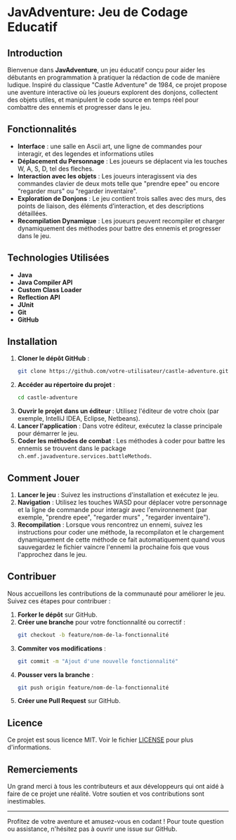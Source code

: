 # JavAdventure: Jeu de Codage Educatif

## Introduction

Bienvenue dans **JavAdventure**, un jeu éducatif conçu pour aider les débutants en programmation à pratiquer la rédaction de code de manière ludique. Inspiré du classique "Castle Adventure" de 1984, ce projet propose une aventure interactive où les joueurs explorent des donjons, collectent des objets utiles, et manipulent le code source en temps réel pour combattre des ennemis et progresser dans le jeu.



## Fonctionnalités

- **Interface** : une salle en Ascii art, une ligne de commandes pour interagir, et des legendes et informations utiles
- **Déplacement du Personnage** : Les joueurs se déplacent via les touches W, A, S, D, tel des fleches.
- **Interaction avec les objets** : Les joueurs interagissent via des commandes clavier de deux mots telle que "prendre epee" ou encore "regarder murs" ou "regarder inventaire".
- **Exploration de Donjons** : Le jeu contient trois salles avec des murs, des points de liaison, des éléments d’interaction, et des descriptions détaillées.
- **Recompilation Dynamique** : Les joueurs peuvent recompiler et charger dynamiquement des méthodes pour battre des ennemis et progresser dans le jeu.

## Technologies Utilisées

- **Java**
- **Java Compiler API**
- **Custom Class Loader**
- **Reflection API**
- **JUnit**
- **Git**
- **GitHub**

## Installation

1. **Cloner le dépôt GitHub** :
    ```sh
    git clone https://github.com/votre-utilisateur/castle-adventure.git
    ```
2. **Accéder au répertoire du projet** :
    ```sh
    cd castle-adventure
    ```
3. **Ouvrir le projet dans un éditeur** : Utilisez l'éditeur de votre choix (par exemple, IntelliJ IDEA, Eclipse, Netbeans).
4. **Lancer l'application** : Dans votre éditeur, exécutez la classe principale pour démarrer le jeu.
5. **Coder les méthodes de combat** : Les méthodes à coder pour battre les ennemis se trouvent dans le package `ch.emf.javadventure.services.battleMethods`.


## Comment Jouer

1. **Lancer le jeu** : Suivez les instructions d'installation et exécutez le jeu.
2. **Navigation** : Utilisez les touches WASD pour déplacer votre personnage et la ligne de commande pour interagir avec l'environnement (par exemple, "prendre epee", "regarder murs" , "regarder inventaire").
3. **Recompilation** : Lorsque vous rencontrez un ennemi, suivez les instructions pour coder une méthode, la recompilaton et le chargement dynamiquement de cette méthode ce fait automatiquement quand vous sauvegardez le fichier vaincre l'ennemi la prochaine fois que vous l'approchez dans le jeu.

## Contribuer

Nous accueillons les contributions de la communauté pour améliorer le jeu. Suivez ces étapes pour contribuer :

1. **Forker le dépôt** sur GitHub.
2. **Créer une branche** pour votre fonctionnalité ou correctif :
    ```sh
    git checkout -b feature/nom-de-la-fonctionnalité
    ```
3. **Commiter vos modifications** :
    ```sh
    git commit -m "Ajout d'une nouvelle fonctionnalité"
    ```
4. **Pousser vers la branche** :
    ```sh
    git push origin feature/nom-de-la-fonctionnalité
    ```
5. **Créer une Pull Request** sur GitHub.

## Licence

Ce projet est sous licence MIT. Voir le fichier [LICENSE](LICENSE) pour plus d'informations.

## Remerciements

Un grand merci à tous les contributeurs et aux développeurs qui ont aidé à faire de ce projet une réalité. Votre soutien et vos contributions sont inestimables.

---

Profitez de votre aventure et amusez-vous en codant ! Pour toute question ou assistance, n'hésitez pas à ouvrir une issue sur GitHub.

